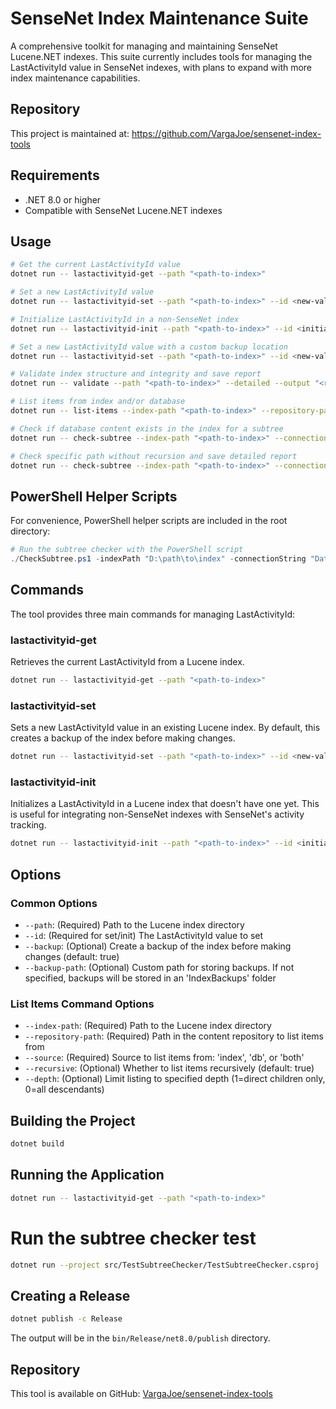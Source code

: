 # SenseNet Index Maintenance Suite

A comprehensive toolkit for managing and maintaining SenseNet Lucene.NET indexes. This suite currently includes tools for managing the LastActivityId value in SenseNet indexes, with plans to expand with more index maintenance capabilities.

## Repository

This project is maintained at: https://github.com/VargaJoe/sensenet-index-tools

## Requirements

- .NET 8.0 or higher
- Compatible with SenseNet Lucene.NET indexes

## Usage

```bash
# Get the current LastActivityId value
dotnet run -- lastactivityid-get --path "<path-to-index>"

# Set a new LastActivityId value
dotnet run -- lastactivityid-set --path "<path-to-index>" --id <new-value>

# Initialize LastActivityId in a non-SenseNet index
dotnet run -- lastactivityid-init --path "<path-to-index>" --id <initial-value>

# Set a new LastActivityId value with a custom backup location
dotnet run -- lastactivityid-set --path "<path-to-index>" --id <new-value> --backup-path "<custom-backup-path>"

# Validate index structure and integrity and save report
dotnet run -- validate --path "<path-to-index>" --detailed --output "<report-file>"

# List items from index and/or database
dotnet run -- list-items --index-path "<path-to-index>" --repository-path "/Root/Path" --source "index" --recursive true --depth 1

# Check if database content exists in the index for a subtree
dotnet run -- check-subtree --index-path "<path-to-index>" --connection-string "<sql-connection-string>" --repository-path "/Root/Path/To/Check"

# Check specific path without recursion and save detailed report
dotnet run -- check-subtree --index-path "<path-to-index>" --connection-string "<sql-connection-string>" --repository-path "/Root/Path/To/Check" --recursive false --detailed --output "report.md"
```

## PowerShell Helper Scripts

For convenience, PowerShell helper scripts are included in the root directory:

```powershell
# Run the subtree checker with the PowerShell script
./CheckSubtree.ps1 -indexPath "D:\path\to\index" -connectionString "Data Source=server;Initial Catalog=sensenet;Integrated Security=True" -repositoryPath "/Root/Content" -detailed $true -openReport
```

## Commands

The tool provides three main commands for managing LastActivityId:

### lastactivityid-get

Retrieves the current LastActivityId from a Lucene index.

```bash
dotnet run -- lastactivityid-get --path "<path-to-index>"
```

### lastactivityid-set

Sets a new LastActivityId value in an existing Lucene index. By default, this creates a backup of the index before making changes.

```bash
dotnet run -- lastactivityid-set --path "<path-to-index>" --id <new-value> [--backup false] [--backup-path "<custom-backup-location>"]
```

### lastactivityid-init

Initializes a LastActivityId in a Lucene index that doesn't have one yet. This is useful for integrating non-SenseNet indexes with SenseNet's activity tracking.

```bash
dotnet run -- lastactivityid-init --path "<path-to-index>" --id <initial-value> [--backup false] [--backup-path "<custom-backup-location>"]
```

## Options

### Common Options
- `--path`: (Required) Path to the Lucene index directory
- `--id`: (Required for set/init) The LastActivityId value to set
- `--backup`: (Optional) Create a backup of the index before making changes (default: true)
- `--backup-path`: (Optional) Custom path for storing backups. If not specified, backups will be stored in an 'IndexBackups' folder

### List Items Command Options
- `--index-path`: (Required) Path to the Lucene index directory
- `--repository-path`: (Required) Path in the content repository to list items from
- `--source`: (Required) Source to list items from: 'index', 'db', or 'both'
- `--recursive`: (Optional) Whether to list items recursively (default: true)
- `--depth`: (Optional) Limit listing to specified depth (1=direct children only, 0=all descendants)

## Building the Project

```bash
dotnet build
```

## Running the Application

```bash
dotnet run -- lastactivityid-get --path "<path-to-index>"
```

# Run the subtree checker test
```bash
dotnet run --project src/TestSubtreeChecker/TestSubtreeChecker.csproj
```

## Creating a Release

```bash
dotnet publish -c Release
```

The output will be in the `bin/Release/net8.0/publish` directory.

## Repository

This tool is available on GitHub: [VargaJoe/sensenet-index-tools](https://github.com/VargaJoe/sensenet-index-tools)